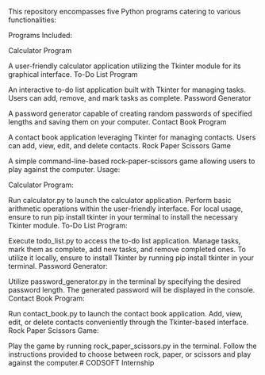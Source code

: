 This repository encompasses five Python programs catering to various functionalities:

Programs Included:

Calculator Program 

A user-friendly calculator application utilizing the Tkinter module for its graphical interface.
To-Do List Program 

An interactive to-do list application built with Tkinter for managing tasks. Users can add, remove, and mark tasks as complete.
Password Generator 

A password generator capable of creating random passwords of specified lengths and saving them on your computer.
Contact Book Program 

A contact book application leveraging Tkinter for managing contacts. Users can add, view, edit, and delete contacts.
Rock Paper Scissors Game 

A simple command-line-based rock-paper-scissors game allowing users to play against the computer.
Usage:

Calculator Program:

Run calculator.py to launch the calculator application. Perform basic arithmetic operations within the user-friendly interface. For local usage, ensure to run pip install tkinter in your terminal to install the necessary Tkinter module.
To-Do List Program:

Execute todo_list.py to access the to-do list application. Manage tasks, mark them as complete, add new tasks, and remove completed ones. To utilize it locally, ensure to install Tkinter by running pip install tkinter in your terminal.
Password Generator:

Utilize password_generator.py in the terminal by specifying the desired password length. The generated password will be displayed in the console.
Contact Book Program:

Run contact_book.py to launch the contact book application. Add, view, edit, or delete contacts conveniently through the Tkinter-based interface.
Rock Paper Scissors Game:

Play the game by running rock_paper_scissors.py in the terminal. Follow the instructions provided to choose between rock, paper, or scissors and play against the computer.# CODSOFT
Internship
